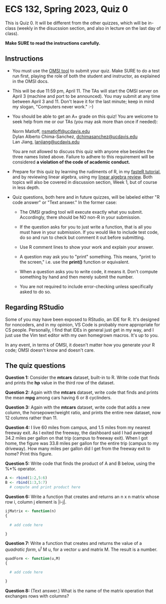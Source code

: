 
# ECS 132, Spring 2023, Quiz 0

This is Quiz 0.  It will be different from the other quizzes,
which will be in-class (weekly in the disucssion section, and also in
lecture on the last day of class).

**Make SURE to read the instructions carefully.**

## Instructions

* You must use the [OMSI tool](https://github.com/matloff/omsi) to
  submit your quiz.  Make SURE to do a test run first, playing the role
of both the student and instructor, as explained in the OMSI docs. 

* This will be due 11:59 pm, April 11.  The TAs will start the OMSI
  server on April 3 (machine and port to be announced).  You may submit
at any time between April 3 and 11.  Don't leave it for the last minute;
keep in mind my slogan, "Computers never work." :-)

* You should be able to get an A+ grade on this quiz!  You are welcome
  to seek help from me or our TAs (you may ask more than once if
needed):

    Norm Matloff, nsmatloff@ucdavis.edu <br>
    Dylan Alberto Chima-Sanchez, dchimasanchez@ucdavis.edu <br>
    Lan Jiang, lanjiang@ucdavis.edu

    You are not allowed to discuss this quiz with anyone else besides
    the three names listed above.  Failure to adhere to this requirement
    will be considered **a violation of the code of academic conduct.**

* Prepare for this quiz by learning the rudiments of R, in my
  [fasteR tutorial](https://github.com/matloff/fasteR), and by reviewing
linear algebra, using my [linear algebra review](https://github.com/matloff/fastLinearAlgebra).  Both topics will also be covered in discussion section, Week 1, but of course in less depth.

* Quiz questions, both here and in future quizzes, will be labeled
  either "R code answer" or "Text answer."  In the former case: 

   - The OMSI grading tool will execute exactly what you 
   submit.  Accordingly, there should be NO non-R in your submission.

   - If the question asks for you to just write a function, that is all
   you must have in your submission.  If you would like to include test
   code, do so and run to check but comment it out before submitting.

   - Use R comment lines to show your work and explain your answer.

   - A question may ask you to "print" something.  This means, "print to
     the screen," i.e. use the **print()** function or equivalent.

   - When a question asks you to write code, it means it.  Don't compute
     something by hand and then merely submit the number.

   - You are not required to include error-checking unless specifically
     asked to do so.

## Regarding RStudio

Some of you may have been exposed to RStudio, an IDE for R.  It's
designed for noncoders, and in my opinion, VS Code is probably more
appropriate for CS people.  Personally, I find that IDEs in general just
get in my way, and I just use the Vim text editor with my own homegrown
macros.  It's up to you.

In any event, in terms of OMSI, it doesn't matter how you generate your
R code; OMSI doesn't know and doesn't care.

## The quiz questions

**Question 1:**  Consider the **mtcars** dataset, built-in to R.  Write
code that finds and prints the **hp** value in the third row of the
dataset.

**Question 2:**  Again with the **mtcars** dataset, write code that
finds and prints the mean **mpg** among cars having 6 or 8 cyclinders.

**Question 3:**  Again with the **mtcars** dataset, write code that
adds a new column, the horsepower/weight ratio, and prints the entire
new dataset, now 12 columns rather than 11.

**Question 4:**  I live 60 miles from campus, and 1.5 miles from my
nearest freeway exit.  As I exited the freeway, the dashboard said I had
averaged 34.2 miles per gallon on that trip (campus to freeway exit).
When I got home, the figure was 33.8 miles per gallon for the entire
trip (campus to my driveway).  How many miles per gallon did I get from
the freeway exit to home?  Print this figure.

**Question 5:**  Write code that finds the product of A and B below,
using the %\*% operator.

``` r
A <- rbind(1:2,5:6)
B <- rbind(1:3,5:7)
  # compute and print product here
```

**Question 6:**  Write a function that creates and returns an n x n
matrix whose row i, column j element is |i-j|.

``` r
ijMatrix <- function(n) 
{
   
  # add code here

}
```

**Question 7:**  Write a function that creates and returns the value of
a *quadratic form*, u<sup>t</sup> M u, for a vector u and matrix M.  The
result is a number.

``` r
quadForm <- function(u,M) 
{

  # add code here

}
```

**Question 8:** (Text answer.) What is the name of the matrix operation
that exchanges rows with columns?


